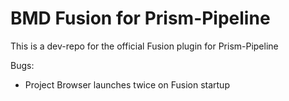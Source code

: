 # BMD Fusion for Prism-Pipeline
This is a dev-repo for the official Fusion plugin for Prism-Pipeline

Bugs:
- Project Browser launches twice on Fusion startup